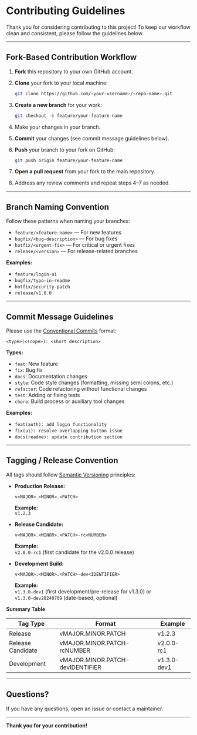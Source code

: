 # Contributing Guidelines

Thank you for considering contributing to this project! To keep our workflow clean and consistent, please follow the guidelines below.

---

## Fork-Based Contribution Workflow

1. **Fork** this repository to your own GitHub account.
2. **Clone** your fork to your local machine:
   ```bash
   git clone https://github.com/<your-username>/<repo-name>.git
   ```
3. **Create a new branch** for your work:
   ```bash
   git checkout -b feature/your-feature-name
   ```
4. Make your changes in your branch.
5. **Commit** your changes (see commit message guidelines below).
6. **Push** your branch to your fork on GitHub:
   ```bash
   git push origin feature/your-feature-name
   ```
7. **Open a pull request** from your fork to the main repository.

8. Address any review comments and repeat steps 4–7 as needed.

---

## Branch Naming Convention

Follow these patterns when naming your branches:
- `feature/<feature-name>` — For new features
- `bugfix/<bug-description>` — For bug fixes
- `hotfix/<urgent-fix>` — For critical or urgent fixes
- `release/<version>` — For release-related branches

**Examples:**
- `feature/login-ui`
- `bugfix/typo-in-readme`
- `hotfix/security-patch`
- `release/v1.0.0`

---

## Commit Message Guidelines

Please use the [Conventional Commits](https://www.conventionalcommits.org/) format:

```
<type>(<scope>): <short description>
```

**Types:**  
- `feat`: New feature  
- `fix`: Bug fix  
- `docs`: Documentation changes  
- `style`: Code style changes (formatting, missing semi colons, etc.)  
- `refactor`: Code refactoring without functional changes  
- `test`: Adding or fixing tests  
- `chore`: Build process or auxiliary tool changes  

**Examples:**
- `feat(auth): add login functionality`
- `fix(ui): resolve overlapping button issue`
- `docs(readme): update contribution section`

---

## Tagging / Release Convention

All tags should follow [Semantic Versioning](https://semver.org/) principles:

- **Production Release:**  
  ```
  v<MAJOR>.<MINOR>.<PATCH>
  ```
  **Example:**  
  `v1.2.3`

- **Release Candidate:**  
  ```
  v<MAJOR>.<MINOR>.<PATCH>-rc<NUMBER>
  ```
  **Example:**  
  `v2.0.0-rc1` (first candidate for the v2.0.0 release)

- **Development Build:**  
  ```
  v<MAJOR>.<MINOR>.<PATCH>-dev<IDENTIFIER>
  ```
  **Example:**  
  `v1.3.0-dev1` (first development/pre-release for v1.3.0)
  or  
  `v1.3.0-dev20240709` (date-based, optional)

**Summary Table**

| Tag Type       | Format                            | Example               |
|----------------|-----------------------------------|-----------------------|
| Release        | vMAJOR.MINOR.PATCH                | v1.2.3                |
| Release Candidate | vMAJOR.MINOR.PATCH-rcNUMBER       | v2.0.0-rc1            |
| Development    | vMAJOR.MINOR.PATCH-devIDENTIFIER  | v1.3.0-dev1           |

---

## Questions?

If you have any questions, open an issue or contact a maintainer.

---

**Thank you for your contribution!**

